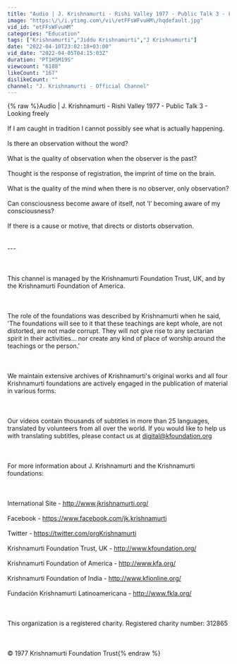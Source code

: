 ```yaml
---
title: "Audio | J. Krishnamurti - Rishi Valley 1977 - Public Talk 3 - Looking freely"
image: "https:\/\/i.ytimg.com\/vi\/etFFsWFvuHM\/hqdefault.jpg"
vid_id: "etFFsWFvuHM"
categories: "Education"
tags: ["Krishnamurti","Jiddu Krishnamurti","J Krishnamurti"]
date: "2022-04-10T23:02:18+03:00"
vid_date: "2022-04-05T04:15:03Z"
duration: "PT1H5M19S"
viewcount: "6188"
likeCount: "167"
dislikeCount: ""
channel: "J. Krishnamurti - Official Channel"
---
```

{% raw %}Audio | J. Krishnamurti - Rishi Valley 1977 - Public Talk 3 - Looking freely<br /><br />If I am caught in tradition I cannot possibly see what is actually happening.<br /><br />Is there an observation without the word?<br /><br />What is the quality of observation when the observer is the past?<br /><br />Thought is the response of registration, the imprint of time on the brain.<br /><br />What is the quality of the mind when there is no observer, only observation?<br /><br />Can consciousness become aware of itself, not ‘I’ becoming aware of my consciousness?<br /><br />If there is a cause or motive, that directs or distorts observation.<br /><br /><br />---<br /><br /><br /><br />This channel is managed by the Krishnamurti Foundation Trust​​, UK​, and by the Krishnamurti Foundation of America.<br /><br /><br /><br />The role of the foundations was described by Krishnamurti when he said,​ ​'The foundations will see to it that these teachings are kept whole, are not distorted, are not made corrupt. They will not give rise to any sectarian spirit in their activities... nor create any kind of place of worship around the teachings or the person.​'​<br /><br /><br /><br />We maintain extensive archives of Krishnamurti's original works and all four Krishnamurti foundations are actively engaged in the publication of material in various forms.<br /><br /><br /><br />Our videos contain thousands of subtitles in more than 25 languages, translated by volunteers from all over the world. If you would like to help us with translating subtitles, please contact us at digital@kfoundation.org<br /><br /><br /><br />For more information about J. Krishnamurti and the Krishnamurti foundations:<br /><br /><br /><br />International Site - <a rel="nofollow" target="blank" href="http://www.jkrishnamurti.org/">http://www.jkrishnamurti.org/</a><br /><br />Facebook - <a rel="nofollow" target="blank" href="https://www.facebook.com/jk.krishnamurti">https://www.facebook.com/jk.krishnamurti</a><br /><br />Twitter - <a rel="nofollow" target="blank" href="https://twitter.com/orgKrishnamurti">https://twitter.com/orgKrishnamurti</a><br /><br />Krishnamurti Foundation Trust, UK - <a rel="nofollow" target="blank" href="http://www.kfoundation.org/">http://www.kfoundation.org/</a><br /><br />Krishnamurti Foundation of America - <a rel="nofollow" target="blank" href="http://www.kfa.org/">http://www.kfa.org/</a><br /><br />Krishnamurti Foundation of India - <a rel="nofollow" target="blank" href="http://www.kfionline.org/">http://www.kfionline.org/</a><br /><br />Fundación Krishnamurti Latinoamericana - <a rel="nofollow" target="blank" href="http://www.fkla.org/">http://www.fkla.org/</a><br /><br /><br /><br />This organization is a registered charity. Registered charity number: 312865<br /><br /><br /><br />© 1977 Krishnamurti Foundation Trust{% endraw %}
